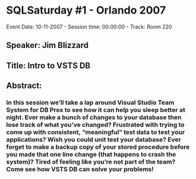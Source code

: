 # SQLSaturday #1 - Orlando 2007
Event Date: 10-11-2007 - Session time: 00:00:00 - Track: Room 220
## Speaker: Jim Blizzard
## Title: Intro to VSTS DB
## Abstract:
### In this session we’ll take a lap around Visual Studio Team System for DB Pros to see how it can help you sleep better at night. Ever make a bunch of changes to your database then lose track of what you’ve changed?     Frustrated with trying to come up with consistent, “meaningful” test data to test your applications? Wish you could unit test your database?  Ever forget to make a backup copy of your stored procedure before you made that one line change (that happens to crash the system)? Tired of feeling like you’re not part of the team? Come see how VSTS DB can solve your problems!
